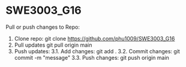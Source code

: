 # SWE3003_G16

Pull or push changes to Repo: 

1. Clone repo:	git clone <https://github.com/phu1009/SWE3003_G16>
2. Pull updates	git pull origin main
3. Push updates: 
    3.1. Add changes:	    git add .
    3.2. Commit changes:	git commit -m "message"
    3.3. Push changes:	    git push origin main
